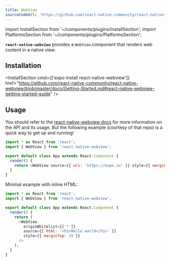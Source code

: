 ```yaml
---
title: WebView
sourceCodeUrl: 'https://github.com/react-native-community/react-native-webview'
---
```


import InstallSection from '~/components/plugins/InstallSection';
import PlatformsSection from '~/components/plugins/PlatformsSection';

**`react-native-webview`** provides a `WebView` component that renders web content in a native view.

<PlatformsSection android emulator ios simulator />

## Installation

<InstallSection cmd={['expo install react-native-webview']} href="https://github.com/react-native-community/react-native-webview/blob/master/docs/Getting-Started.md#react-native-webview-getting-started-guide" />

## Usage

You should refer to the [react-native-webview docs](https://github.com/react-native-community/react-native-webview/blob/master/docs/Guide.md#react-native-webview-guide) for more information on the API and its usage. But the following example (courtesy of that repo) is a quick way to get up and running!

```javascript
import * as React from 'react';
import { WebView } from 'react-native-webview';

export default class App extends React.Component {
  render() {
    return <WebView source={{ uri: 'https://expo.io' }} style={{ marginTop: 20 }} />;
  }
}
```

Minimal example with inline HTML:

```javascript
import * as React from 'react';
import { WebView } from 'react-native-webview';

export default class App extends React.Component {
  render() {
    return (
      <WebView
        originWhitelist={['*']}
        source={{ html: '<h1>Hello world</h1>' }}
        style={{ marginTop: 20 }}
      />
    );
  }
}
```
